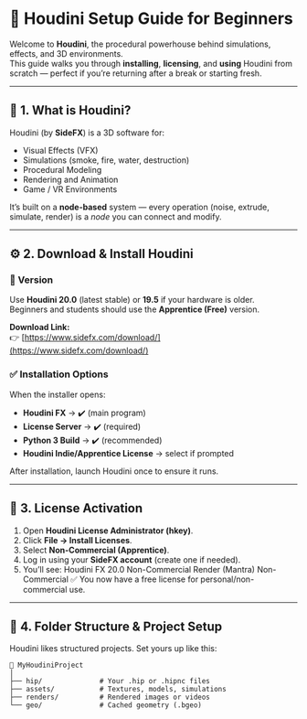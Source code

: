 # 🧰 Houdini Setup Guide for Beginners

Welcome to **Houdini**, the procedural powerhouse behind simulations, effects, and 3D environments.  
This guide walks you through **installing**, **licensing**, and **using** Houdini from scratch — perfect if you’re returning after a break or starting fresh.

---

## 🧩 1. What is Houdini?

Houdini (by **SideFX**) is a 3D software for:
- Visual Effects (VFX)
- Simulations (smoke, fire, water, destruction)
- Procedural Modeling
- Rendering and Animation
- Game / VR Environments

It’s built on a **node-based** system — every operation (noise, extrude, simulate, render) is a *node* you can connect and modify.

---

## ⚙️ 2. Download & Install Houdini

### 🎯 Version
Use **Houdini 20.0** (latest stable) or **19.5** if your hardware is older.  
Beginners and students should use the **Apprentice (Free)** version.

**Download Link:**  
👉 [https://www.sidefx.com/download/](https://www.sidefx.com/download/)

### ✅ Installation Options
When the installer opens:
- **Houdini FX** → ✔️ (main program)
- **License Server** → ✔️ (required)
- **Python 3 Build** → ✔️ (recommended)
- **Houdini Indie/Apprentice License** → select if prompted

After installation, launch Houdini once to ensure it runs.

---

## 🔐 3. License Activation

1. Open **Houdini License Administrator (hkey)**.  
2. Click **File → Install Licenses**.  
3. Select **Non-Commercial (Apprentice)**.  
4. Log in using your **SideFX account** (create one if needed).  
5. You’ll see:
Houdini FX 20.0 Non-Commercial
Render (Mantra) Non-Commercial
✅ You now have a free license for personal/non-commercial use.

---

## 📂 4. Folder Structure & Project Setup

Houdini likes structured projects. Set yours up like this:

```text
📁 MyHoudiniProject
│
├── hip/              # Your .hip or .hipnc files
├── assets/           # Textures, models, simulations
├── renders/          # Rendered images or videos
└── geo/              # Cached geometry (.bgeo)
